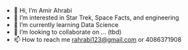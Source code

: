 - 👋 Hi, I’m Amir Ahrabi
- 👀 I’m interested in Star Trek, Space Facts, and engineering 
- 🌱 I’m currently learning Data Science 
- 💞️ I’m looking to collaborate on ... (tbd)
- 📫 How to reach me rahrabi123@gmail.com or 4086371908

<!---
reza27ish/reza27ish is a ✨ special ✨ repository because its `README.md` (this file) appears on your GitHub profile.
You can click the Preview link to take a look at your changes.
--->
